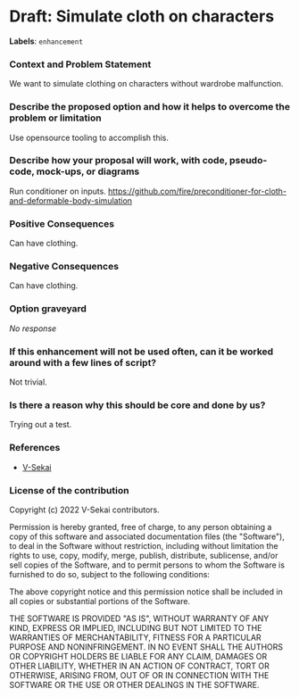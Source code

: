 # Draft: Simulate cloth on characters

**Labels**: `enhancement`

### Context and Problem Statement

We want to simulate clothing on characters without wardrobe malfunction.

### Describe the proposed option and how it helps to overcome the problem or limitation

Use opensource tooling to accomplish this.

### Describe how your proposal will work, with code, pseudo-code, mock-ups, or diagrams

Run conditioner on inputs. <https://github.com/fire/preconditioner-for-cloth-and-deformable-body-simulation>

### Positive Consequences

Can have clothing.

### Negative Consequences

Can have clothing.

### Option graveyard

_No response_

### If this enhancement will not be used often, can it be worked around with a few lines of script?

Not trivial.

### Is there a reason why this should be core and done by us?

Trying out a test.

### References

- [V-Sekai](https://v-sekai.org/)

### License of the contribution

Copyright (c) 2022 V-Sekai contributors.

Permission is hereby granted, free of charge, to any person obtaining a copy of this software and associated documentation files (the "Software"), to deal in the Software without restriction, including without limitation the rights to use, copy, modify, merge, publish, distribute, sublicense, and/or sell copies of the Software, and to permit persons to whom the Software is furnished to do so, subject to the following conditions:

The above copyright notice and this permission notice shall be included in all copies or substantial portions of the Software.

THE SOFTWARE IS PROVIDED "AS IS", WITHOUT WARRANTY OF ANY KIND, EXPRESS OR IMPLIED, INCLUDING BUT NOT LIMITED TO THE WARRANTIES OF MERCHANTABILITY, FITNESS FOR A PARTICULAR PURPOSE AND NONINFRINGEMENT. IN NO EVENT SHALL THE AUTHORS OR COPYRIGHT HOLDERS BE LIABLE FOR ANY CLAIM, DAMAGES OR OTHER LIABILITY, WHETHER IN AN ACTION OF CONTRACT, TORT OR OTHERWISE, ARISING FROM, OUT OF OR IN CONNECTION WITH THE SOFTWARE OR THE USE OR OTHER DEALINGS IN THE SOFTWARE.
